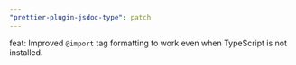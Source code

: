 ```yaml
---
"prettier-plugin-jsdoc-type": patch
---
```


feat: Improved `@import` tag formatting to work even when TypeScript is not installed.
